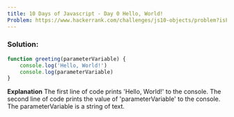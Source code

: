 ```yaml
---
title: 10 Days of Javascript - Day 0 Hello, World!
Problem: https://www.hackerrank.com/challenges/js10-objects/problem?isFullScreen=true
---
```


### **Solution:**

```js
function greeting(parameterVariable) {
	console.log('Hello, World!')
	console.log(parameterVariable)
}
```

**Explanation**
The first line of code prints 'Hello, World!' to the console. The second line of code prints the value of 'parameterVariable' to the console. The parameterVariable is a string of text.

